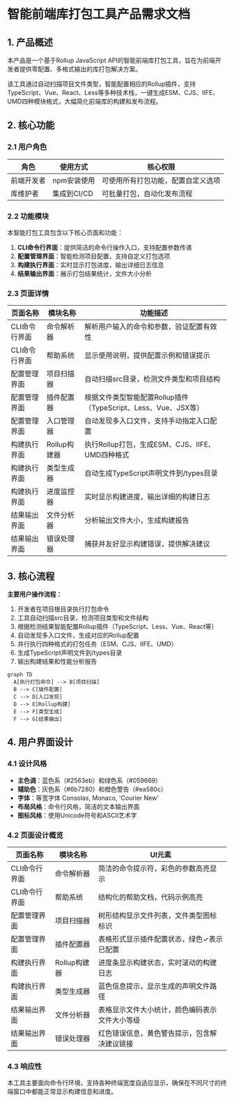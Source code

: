 # 智能前端库打包工具产品需求文档

## 1. 产品概述

本产品是一个基于Rollup JavaScript API的智能前端库打包工具，旨在为前端开发者提供零配置、多格式输出的库打包解决方案。

该工具通过自动扫描项目文件类型，智能配置相应的Rollup插件，支持TypeScript、Vue、React、Less等多种技术栈，一键生成ESM、CJS、IIFE、UMD四种模块格式，大幅简化前端库的构建和发布流程。

## 2. 核心功能

### 2.1 用户角色

| 角色 | 使用方式 | 核心权限 |
|------|----------|----------|
| 前端开发者 | npm安装使用 | 可使用所有打包功能，配置自定义选项 |
| 库维护者 | 集成到CI/CD | 可批量打包，自动化发布流程 |

### 2.2 功能模块

本智能打包工具包含以下核心页面和功能：

1. **CLI命令行界面**：提供简洁的命令行操作入口，支持配置参数传递
2. **配置管理界面**：智能检测项目配置，支持自定义打包选项
3. **构建执行界面**：实时显示打包进度，输出详细日志信息
4. **结果输出界面**：展示打包结果统计，文件大小分析

### 2.3 页面详情

| 页面名称 | 模块名称 | 功能描述 |
|----------|----------|----------|
| CLI命令行界面 | 命令解析器 | 解析用户输入的命令和参数，验证配置有效性 |
| CLI命令行界面 | 帮助系统 | 显示使用说明，提供配置示例和错误提示 |
| 配置管理界面 | 项目扫描器 | 自动扫描src目录，检测文件类型和项目结构 |
| 配置管理界面 | 插件配置器 | 根据文件类型智能配置Rollup插件（TypeScript、Less、Vue、JSX等） |
| 配置管理界面 | 入口管理器 | 自动发现多入口文件，支持手动指定入口配置 |
| 构建执行界面 | Rollup构建器 | 执行Rollup打包，生成ESM、CJS、IIFE、UMD四种格式 |
| 构建执行界面 | 类型生成器 | 自动生成TypeScript声明文件到/types目录 |
| 构建执行界面 | 进度监控器 | 实时显示构建进度，输出详细的构建日志 |
| 结果输出界面 | 文件分析器 | 分析输出文件大小，生成构建报告 |
| 结果输出界面 | 错误处理器 | 捕获并友好显示构建错误，提供解决建议 |

## 3. 核心流程

**主要用户操作流程：**

1. 开发者在项目根目录执行打包命令
2. 工具自动扫描src目录，检测项目类型和文件结构
3. 根据检测结果智能配置Rollup插件（TypeScript、Less、Vue、React等）
4. 自动发现多入口文件，生成对应的Rollup配置
5. 并行执行四种格式的打包任务（ESM、CJS、IIFE、UMD）
6. 生成TypeScript声明文件到/types目录
7. 输出构建结果和性能分析报告

```mermaid
graph TD
  A[执行打包命令] --> B[项目扫描]
  B --> C[插件配置]
  C --> D[入口发现]
  D --> E[Rollup构建]
  E --> F[类型生成]
  F --> G[结果输出]
```

## 4. 用户界面设计

### 4.1 设计风格

- **主色调**：蓝色系（#2563eb）和绿色系（#059669）
- **辅助色**：灰色系（#6b7280）和橙色警告（#ea580c）
- **字体**：等宽字体 Consolas, Monaco, 'Courier New'
- **布局风格**：命令行风格，简洁的文本输出界面
- **图标风格**：使用Unicode符号和ASCII艺术字

### 4.2 页面设计概览

| 页面名称 | 模块名称 | UI元素 |
|----------|----------|--------|
| CLI命令行界面 | 命令解析器 | 简洁的命令提示符，彩色的参数高亮显示 |
| CLI命令行界面 | 帮助系统 | 结构化的帮助文档，代码示例高亮 |
| 配置管理界面 | 项目扫描器 | 树形结构显示文件列表，文件类型图标标识 |
| 配置管理界面 | 插件配置器 | 表格形式显示插件配置状态，绿色✓表示已配置 |
| 构建执行界面 | Rollup构建器 | 进度条显示构建状态，实时滚动的构建日志 |
| 构建执行界面 | 类型生成器 | 蓝色信息提示，显示生成的声明文件路径 |
| 结果输出界面 | 文件分析器 | 表格显示文件大小统计，颜色编码表示文件大小等级 |
| 结果输出界面 | 错误处理器 | 红色错误信息，黄色警告提示，包含解决建议链接 |

### 4.3 响应性

本工具主要面向命令行环境，支持各种终端宽度自适应显示，确保在不同尺寸的终端窗口中都能正常显示构建信息和进度。